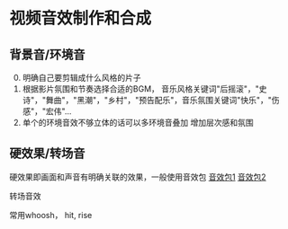 # 视频音效制作和合成

## 背景音/环境音

0. 明确自己要剪辑成什么风格的片子
1. 根据影片氛围和节奏选择合适的BGM， 音乐风格关键词"后摇滚"，"史诗"，"舞曲"，"黑潮"，"乡村"，"预告配乐"，音乐氛围关键词"快乐"，"伤感"，"宏伟"...
2. 单个的环境音效不够立体的话可以多环境音叠加 增加层次感和氛围

## 硬效果/转场音

硬效果即画面和声音有明确关联的效果，一般使用音效包
[音效包1](https://www.pulsesoundeffects.com/)
[音效包2](https://www.pulsesoundeffects.com/)

转场音效

常用whoosh， hit, rise